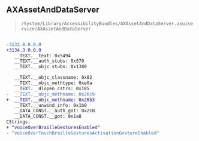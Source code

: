 ## AXAssetAndDataServer

> `/System/Library/AccessibilityBundles/AXAssetAndDataServer.axuiservice/AXAssetAndDataServer`

```diff

-3132.8.0.0.0
+3134.3.0.0.0
   __TEXT.__text: 0x5494
   __TEXT.__auth_stubs: 0x570
   __TEXT.__objc_stubs: 0x1380

   __TEXT.__objc_classname: 0x82
   __TEXT.__objc_methtype: 0xe0a
   __TEXT.__dlopen_cstrs: 0x185
-  __TEXT.__objc_methname: 0x26c9
+  __TEXT.__objc_methname: 0x26b3
   __TEXT.__unwind_info: 0x1b0
   __DATA_CONST.__auth_got: 0x2c8
   __DATA_CONST.__got: 0x1a8
CStrings:
+ "voiceOverBrailleGesturesEnabled"
- "voiceOverTouchBrailleGesturesActivationGestureEnabled"

```
